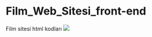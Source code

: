 # Film_Web_Sitesi_front-end
Film sitesi html kodları
<img src="https://dosya.co/fmk9asfmxgqs/Hafza-Oyunu_Trim.gif.html" />
